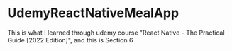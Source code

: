 # UdemyReactNativeMealApp
This is what I learned through udemy course "React Native - The Practical Guide [2022 Edition]", and this is Section 6 
